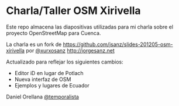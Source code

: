 Charla/Taller OSM Xirivella
================================

Este repo almacena las diapositivas utilizadas para mi charla sobre el proyecto
OpenStreetMap para Cuenca.

La charla es un fork de 
https://github.com/jsanz/slides-201205-osm-xirivella
por
[@xurxosanz](http://twitter.com/xurxosanz)
http://jorgesanz.net  


Actualizado para reflejar los siguientes cambios:

- Editor iD en lugar de Potlach
- Nueva interfaz de OSM
- Ejemplos y lugares de Ecuador

Daniel Orellana
[@temporalista](http://twitter.com/temporalista)
